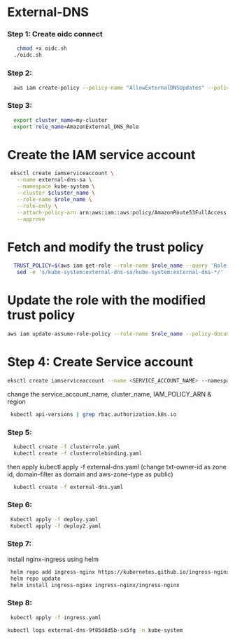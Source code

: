 # External-DNS

### Step 1: Create oidc connect 
 ```bash
    chmod +x oidc.sh
   ./oidc.sh
   ```

### Step 2: 

 ```bash
   aws iam create-policy --policy-name "AllowExternalDNSUpdates" --policy-document file://policy.json
   ```
### Step 3: 

 ```bash
   export cluster_name=my-cluster
   export role_name=AmazonExternal_DNS_Role

   ```
# Create the IAM service account

 ```bash
  eksctl create iamserviceaccount \
    --name external-dns-sa \
    --namespace kube-system \
    --cluster $cluster_name \
    --role-name $role_name \
    --role-only \
    --attach-policy-arn arn:aws:iam::aws:policy/AmazonRoute53FullAccess \
    --approve

   ```
# Fetch and modify the trust policy
 ```bash
   TRUST_POLICY=$(aws iam get-role --role-name $role_name --query 'Role.AssumeRolePolicyDocument' | \
    sed -e 's/kube-system:external-dns-sa/kube-system:external-dns-*/' -e 's/StringEquals/StringLike/')

   ```
 # Update the role with the modified trust policy
 ```bash
aws iam update-assume-role-policy --role-name $role_name --policy-document "$TRUST_POLICY"
 ```
# Step 4:  Create Service account

```bash
eksctl create iamserviceaccount --name <SERVICE_ACCOUNT_NAME> --namespace kube-system --cluster CLUSTER_NAME --attach-policy-arn <IAM_POLICY_ARN> --approve --region < >
   ```
change the service_account_name, cluster_name, IAM_POLICY_ARN & region

 ```bash
  kubectl api-versions | grep rbac.authorization.k8s.io
 ```

### Step 5: 

```bash
  kubectl create -f clusterrole.yaml
  kubectl create -f clusterrolebinding.yaml

   ```
then apply kubectl apply -f external-dns.yaml
(change txt-owner-id as zone id, domain-filter as domain and aws-zone-type as public)

```bash
  kubectl create -f external-dns.yaml 
   ```

### Step 6: 

```bash
 Kubectl apply -f deploy.yaml
 Kubectl apply -f deploy2.yaml 
   ```

### Step 7:

install nginx-ingress using helm

```bash
 helm repo add ingress-nginx https://kubernetes.github.io/ingress-nginx
 helm repo update
 helm install ingress-nginx ingress-nginx/ingress-nginx
   ```

### Step 8:

```bash
 kubectl apply -f ingress.yaml
   ```

```bash
kubectl logs external-dns-9f85d8d5b-sx5fg -n kube-system
 ```

